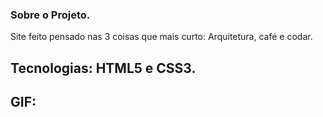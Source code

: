 ### Sobre o Projeto.
Site feito pensado nas 3 coisas que mais curto: Arquitetura, café e codar. 


## Tecnologias: HTML5 e CSS3.


## GIF:
